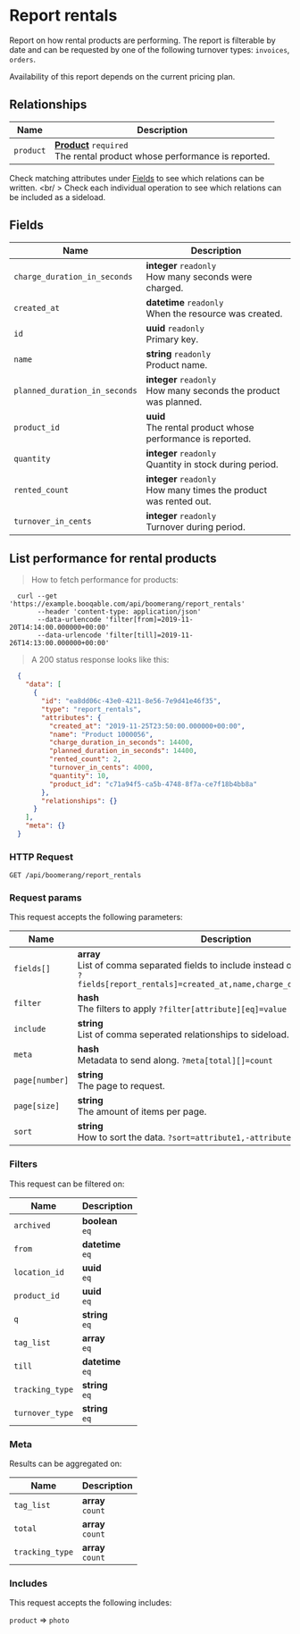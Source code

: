 # Report rentals

Report on how rental products are performing. The report is filterable by date
and can be requested by one of the following turnover types:
`invoices`, `orders`.

<aside class="notice">
  Availability of this report depends on the current pricing plan.
</aside>

## Relationships
Name | Description
-- | --
`product` | **[Product](#products)** `required`<br>The rental product whose performance is reported.


Check matching attributes under [Fields](#report-rentals-fields) to see which relations can be written.
<br/ >
Check each individual operation to see which relations can be included as a sideload.
## Fields

 Name | Description
-- | --
`charge_duration_in_seconds` | **integer** `readonly`<br>How many seconds were charged.
`created_at` | **datetime** `readonly`<br>When the resource was created.
`id` | **uuid** `readonly`<br>Primary key.
`name` | **string** `readonly`<br>Product name.
`planned_duration_in_seconds` | **integer** `readonly`<br>How many seconds the product was planned.
`product_id` | **uuid** <br>The rental product whose performance is reported.
`quantity` | **integer** `readonly`<br>Quantity in stock during period.
`rented_count` | **integer** `readonly`<br>How many times the product was rented out.
`turnover_in_cents` | **integer** `readonly`<br>Turnover during period.


## List performance for rental products


> How to fetch performance for products:

```shell
  curl --get 'https://example.booqable.com/api/boomerang/report_rentals'
       --header 'content-type: application/json'
       --data-urlencode 'filter[from]=2019-11-20T14:14:00.000000+00:00'
       --data-urlencode 'filter[till]=2019-11-26T14:13:00.000000+00:00'
```

> A 200 status response looks like this:

```json
  {
    "data": [
      {
        "id": "ea8dd06c-43e0-4211-8e56-7e9d41e46f35",
        "type": "report_rentals",
        "attributes": {
          "created_at": "2019-11-25T23:50:00.000000+00:00",
          "name": "Product 1000056",
          "charge_duration_in_seconds": 14400,
          "planned_duration_in_seconds": 14400,
          "rented_count": 2,
          "turnover_in_cents": 4000,
          "quantity": 10,
          "product_id": "c71a94f5-ca5b-4748-8f7a-ce7f18b4bb8a"
        },
        "relationships": {}
      }
    ],
    "meta": {}
  }
```

### HTTP Request

`GET /api/boomerang/report_rentals`

### Request params

This request accepts the following parameters:

Name | Description
-- | --
`fields[]` | **array** <br>List of comma separated fields to include instead of the default fields. `?fields[report_rentals]=created_at,name,charge_duration_in_seconds`
`filter` | **hash** <br>The filters to apply `?filter[attribute][eq]=value`
`include` | **string** <br>List of comma seperated relationships to sideload. `?include=product`
`meta` | **hash** <br>Metadata to send along. `?meta[total][]=count`
`page[number]` | **string** <br>The page to request.
`page[size]` | **string** <br>The amount of items per page.
`sort` | **string** <br>How to sort the data. `?sort=attribute1,-attribute2`


### Filters

This request can be filtered on:

Name | Description
-- | --
`archived` | **boolean** <br>`eq`
`from` | **datetime** <br>`eq`
`location_id` | **uuid** <br>`eq`
`product_id` | **uuid** <br>`eq`
`q` | **string** <br>`eq`
`tag_list` | **array** <br>`eq`
`till` | **datetime** <br>`eq`
`tracking_type` | **string** <br>`eq`
`turnover_type` | **string** <br>`eq`


### Meta

Results can be aggregated on:

Name | Description
-- | --
`tag_list` | **array** <br>`count`
`total` | **array** <br>`count`
`tracking_type` | **array** <br>`count`


### Includes

This request accepts the following includes:

`product` => 
`photo`







